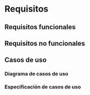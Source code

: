 # Requisitos

## Requisitos funcionales

## Requisitos no funcionales

## Casos de uso

### Diagrama de casos de uso

### Especificación de casos de uso